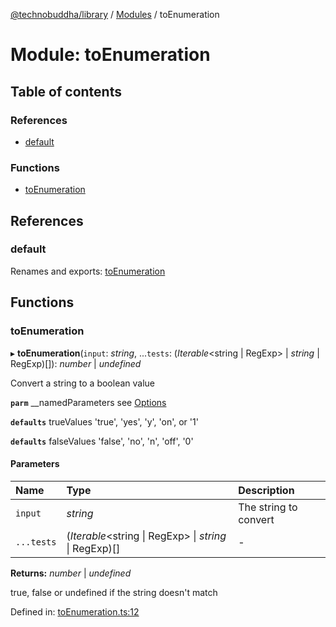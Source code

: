 [@technobuddha/library](../../README.md) / [Modules](../Modules.md) / toEnumeration

# Module: toEnumeration

## Table of contents

### References

- [default](toenumeration.md#default)

### Functions

- [toEnumeration](toenumeration.md#toenumeration)

## References

### default

Renames and exports: [toEnumeration](toenumeration.md#toenumeration)

## Functions

### toEnumeration

▸ **toEnumeration**(`input`: *string*, ...`tests`: (*Iterable*<string \| RegExp\> \| *string* \| RegExp)[]): *number* \| *undefined*

Convert a string to a boolean value

**`parm`** __namedParameters see [Options](almostequals.md#options)

**`defaults`** trueValues 'true', 'yes', 'y', 'on', or '1'

**`defaults`** falseValues 'false', 'no', 'n', 'off', '0'

#### Parameters

| Name | Type | Description |
| :------ | :------ | :------ |
| `input` | *string* | The string to convert |
| `...tests` | (*Iterable*<string \| RegExp\> \| *string* \| RegExp)[] | - |

**Returns:** *number* \| *undefined*

true, false or undefined if the string doesn't match

Defined in: [toEnumeration.ts:12](../../src/toEnumeration.ts#L12)
